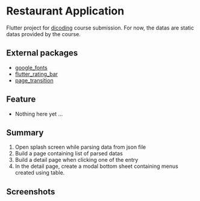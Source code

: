 # Restaurant Application
Flutter project for [dicoding](https://www.dicoding.com/academies/195) course submission. For now, the datas are static datas provided by the course.


## External packages
* [google_fonts](https://pub.dev/packages/google_fonts)
* [flutter_rating_bar](https://pub.dev/packages/flutter_rating_bar)
* [page_transition](https://pub.dev/packages/page_transition)


## Feature
* Nothing here yet ...


## Summary
1. Open splash screen while parsing data from json file
2. Build a page containing list of parsed datas
3. Build a detail page when clicking one of the entry
4. In the detail page, create a modal bottom sheet containing menus created using table.

## Screenshots
